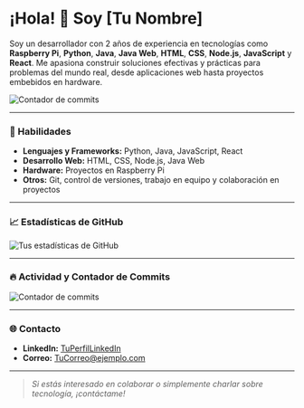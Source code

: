 # ¡Hola! 👋 Soy [Tu Nombre]

Soy un desarrollador con 2 años de experiencia en tecnologías como **Raspberry Pi**, **Python**, **Java**, **Java Web**, **HTML**, **CSS**, **Node.js**, **JavaScript** y **React**. Me apasiona construir soluciones efectivas y prácticas para problemas del mundo real, desde aplicaciones web hasta proyectos embebidos en hardware.

![Contador de commits](https://komarev.com/ghpvc/?username=TuUsuario&style=flat-square&color=blue)

---

### 🚀 Habilidades

- **Lenguajes y Frameworks:** Python, Java, JavaScript, React
- **Desarrollo Web:** HTML, CSS, Node.js, Java Web
- **Hardware:** Proyectos en Raspberry Pi
- **Otros:** Git, control de versiones, trabajo en equipo y colaboración en proyectos

---

### 📈 Estadísticas de GitHub

![Tus estadísticas de GitHub](https://github-readme-stats.vercel.app/api?username=TuUsuario&show_icons=true&theme=radical)

---

### 🔥 Actividad y Contador de Commits

![Contador de commits](https://github-readme-streak-stats.herokuapp.com/?user=TuUsuario&theme=radical)

---

### 🌐 Contacto

- **LinkedIn:** [TuPerfilLinkedIn](https://www.linkedin.com/in/TuPerfil/)
- **Correo:** TuCorreo@ejemplo.com

---

> *Si estás interesado en colaborar o simplemente charlar sobre tecnología, ¡contáctame!*
